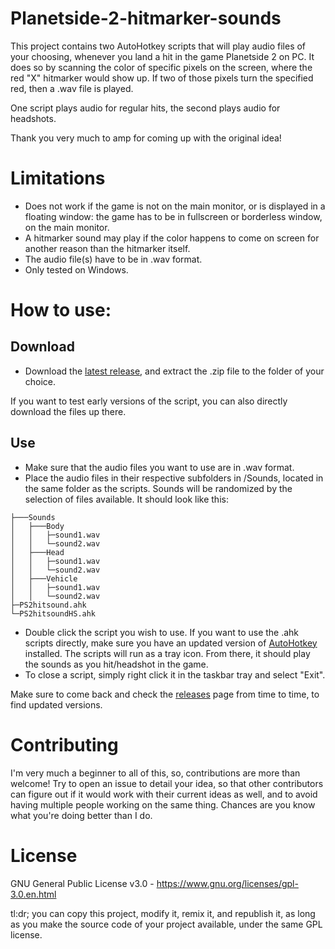 # Planetside-2-hitmarker-sounds

This project contains two AutoHotkey scripts that will play audio files of your choosing, whenever you land a hit in the game Planetside 2 on PC. It does so by scanning the color of specific pixels on the screen, where the red "X" hitmarker would show up. If two of those pixels turn the specified red, then a .wav file is played.

One script plays audio for regular hits, the second plays audio for headshots.

Thank you very much to amp for coming up with the original idea!

# Limitations

- Does not work if the game is not on the main monitor, or is displayed in a floating window: the game has to be in fullscreen or borderless window, on the main monitor.
- A hitmarker sound may play if the color happens to come on screen for another reason than the hitmarker itself.
- The audio file(s) have to be in .wav format.
- Only tested on Windows.

# How to use:

## Download

- Download the [latest release](https://github.com/Cleridwen/Planetside-2-hitmarker-sounds/releases/latest), and extract the .zip file to the folder of your choice.

If you want to test early versions of the script, you can also directly download the files up there.

## Use

- Make sure that the audio files you want to use are in .wav format.
- Place the audio files in their respective subfolders in /Sounds, located in the same folder as the scripts. Sounds will be randomized by the selection of files available. It should look like this:

```
├───Sounds
│   ├───Body
│   │   ├─sound1.wav
│   │   └─sound2.wav
│   ├───Head
│   │   ├─sound1.wav
│   │   └─sound2.wav
│   ├───Vehicle
│   │   ├─sound1.wav
│   │   └─sound2.wav
├─PS2hitsound.ahk
└─PS2hitsoundHS.ahk
```

- Double click the script you wish to use. If you want to use the .ahk scripts directly, make sure you have an updated version of [AutoHotkey](https://www.autohotkey.com/) installed. The scripts will run as a tray icon. From there, it should play the sounds as you hit/headshot in the game.
- To close a script, simply right click it in the taskbar tray and select "Exit".

Make sure to come back and check the [releases](https://github.com/Cleridwen/Planetside-2-hitmarker-sounds/releases) page from time to time, to find updated versions.

# Contributing

I'm very much a beginner to all of this, so, contributions are more than welcome! Try to open an issue to detail your idea, so that other contributors can figure out if it would work with their current ideas as well, and to avoid having multiple people working on the same thing. Chances are you know what you're doing better than I do.

# License

GNU General Public License v3.0 - https://www.gnu.org/licenses/gpl-3.0.en.html

tl:dr; you can copy this project, modify it, remix it, and republish it, as long as you make the source code of your project available, under the same GPL license.
